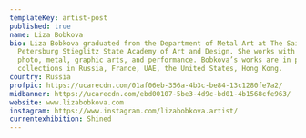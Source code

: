 ```yaml
---
templateKey: artist-post
published: true
name: Liza Bobkova
bio: Liza Bobkova graduated from the Department of Metal Art at The Saint
  Petersburg Stieglitz State Academy of Art and Design. She works with video,
  photo, metal, graphic arts, and performance. Bobkova’s works are in private
  collections in Russia, France, UAE, the United States, Hong Kong.
country: Russia
profpic: https://ucarecdn.com/01af06eb-356a-4b3c-be84-13c1280fe7a2/
midbanner: https://ucarecdn.com/ebd00107-5be3-4d9c-bd01-4b1568cfe963/
website: www.lizabobkova.com
instagram: https://www.instagram.com/lizabobkova.artist/
currentexhibition: Shined
---
```

